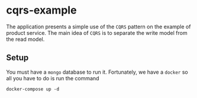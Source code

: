 # cqrs-example
The application presents a simple use of the ``CQRS`` pattern on the example of product service. The main idea of ``CQRS`` is to separate the write model from the read model.

## Setup
You must have a ``mongo`` database to run it. Fortunately, we have a ``docker`` so all you have to do is run the command
```
docker-compose up -d
```
